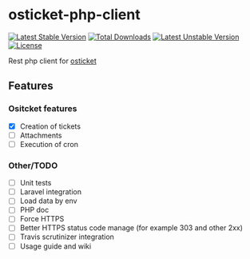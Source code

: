 # osticket-php-client
[![Latest Stable Version](https://poser.pugx.org/thecsea/osticket-php-client/v/stable)](https://packagist.org/packages/thecsea/osticket-php-client) [![Total Downloads](https://poser.pugx.org/thecsea/osticket-php-client/downloads)](https://packagist.org/packages/thecsea/osticket-php-client) [![Latest Unstable Version](https://poser.pugx.org/thecsea/osticket-php-client/v/unstable)](https://packagist.org/packages/thecsea/osticket-php-client) [![License](https://poser.pugx.org/thecsea/osticket-php-client/license)](https://packagist.org/packages/thecsea/osticket-php-client)



Rest php client for [osticket](http://osticket.com/)

## Features
### Ositcket features

- [x] Creation of tickets
- [ ] Attachments
- [ ] Execution of cron

### Other/TODO
- [ ] Unit tests
- [ ] Laravel integration
- [ ] Load data by env
- [ ] PHP doc
- [ ] Force HTTPS
- [ ] Better HTTPS status code manage (for example 303 and other 2xx)
- [ ] Travis scrutinizer integration
- [ ] Usage guide and wiki